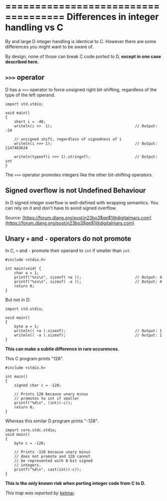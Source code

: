====================================
Differences in integer handling vs C
====================================

By and large D integer handling is identical to C. However there are some differences you might want to be aware of.

By design, none of those can break C code ported to D, **except in one case described here.**

## `>>>` operator

D has a `>>>` operator to force unsigned right bit-shifting, regardless of the type of the left operand.

```
import std.stdio;

void main()
{
    short i = -48;
    writeln(i >>  1);                                     // Output: -24

    // unsigned shift, regardless of signedness of i
    writeln(i >>> 1);                                     // Output: 2147483624

    writeln(typeof(i >>> 1).stringof);                    // Output: int
}
```

The `>>>` operator promotes integers like the other bit-shifting operators.


## Signed overflow is not Undefined Behaviour

In D signed integer overflow is well-defined with wrapping semantics. You can rely on it and don't have to avoid signed overflow.

Source: [https://forum.dlang.org/post/n23bo3$qe$1@digitalmars.com](https://forum.dlang.org/post/n23bo3$qe$1@digitalmars.com)



## Unary `+` and `-` operators do not promote

In C, `+` and `-` promote their operand to `int` if smaller than `int`.

```
#include <stdio.h>

int main(void) {
    char a = 1;
    printf("%zu\n", sizeof( +a ));                        // Output: 4
    printf("%zu\n", sizeof( -a ));                        // Output: 4
    return 0;
}
```

But not in D:

```
import std.stdio;

void main()
{
    byte a = 1;
    writeln(( +a ).sizeof);                               // Output: 1
    writeln(( -a ).sizeof);                               // Output: 1
}
```

**This can make a subtle difference in rare occurences.**


This C program prints "128".

```
#include <stdio.h>

int main()
{
    signed char c = -128;

    // Prints 128 because unary minus 
    // promotes to int if smaller
    printf("%d\n", (int)(-c)); 
    return 0;
}
```

Whereas this similar D program prints "-128".

```
import core.stdc.stdio;
void main()
{
    byte c = -128;

    // Prints -128 because unary minus 
    // does not promote and 128 cannot
    // be represented with 8-bit signed
    // integers.
    printf("%d\n", cast(int)(-c)); 
}
```

**This is the only known risk when porting integer code from C to D.**

_This trap was reported by_ [ketmar](http://code.dlang.org/).